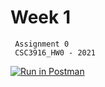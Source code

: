 # Week 1
```
 Assignment 0
 CSC3916_HW0 - 2021
```
[![Run in Postman](https://run.pstmn.io/button.svg)](https://app.getpostman.com/run-collection/5319a0e7b54f64d401d3#?env%5BCSC3916_HW0%5D=W3sia2V5IjoiYm9va190aXRsZSIsInZhbHVlIjoiIiwiZW5hYmxlZCI6dHJ1ZX0seyJrZXkiOiJpZCIsInZhbHVlIjoiIiwiZW5hYmxlZCI6dHJ1ZX1d)